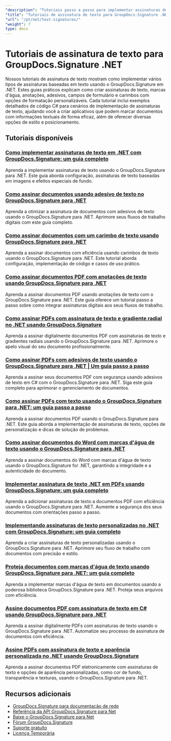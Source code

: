 ```yaml
---
"description": "Tutoriais passo a passo para implementar assinaturas de texto, anotações, marcas d'água e marcação de documentos baseada em texto com o GroupDocs.Signature para .NET."
"title": "Tutoriais de assinatura de texto para GroupDocs.Signature .NET"
"url": "/pt/net/text-signatures/"
"weight": 7
type: docs
---
```

# Tutoriais de assinatura de texto para GroupDocs.Signature .NET

Nossos tutoriais de assinatura de texto mostram como implementar vários tipos de assinaturas baseadas em texto usando o GroupDocs.Signature em .NET. Estes guias práticos explicam como criar assinaturas de texto, marcas d'água, anotações, adesivos, campos de formulário e carimbos com opções de formatação personalizáveis. Cada tutorial inclui exemplos detalhados de código C# para cenários de implementação de assinaturas de texto, ajudando você a criar aplicativos que podem marcar documentos com informações textuais de forma eficaz, além de oferecer diversas opções de estilo e posicionamento.

## Tutoriais disponíveis

### [Como implementar assinaturas de texto em .NET com GroupDocs.Signature: um guia completo](./master-text-signatures-dotnet-groupdocs-signature/)
Aprenda a implementar assinaturas de texto usando o GroupDocs.Signature para .NET. Este guia aborda configuração, assinaturas de texto baseadas em imagens e efeitos especiais de fundo.

### [Como assinar documentos usando adesivo de texto no GroupDocs.Signature para .NET](./sign-documents-text-sticker-groupdocs-signature-dotnet/)
Aprenda a otimizar a assinatura de documentos com adesivos de texto usando o GroupDocs.Signature para .NET. Aprimore seus fluxos de trabalho digitais com este guia completo.

### [Como assinar documentos com um carimbo de texto usando GroupDocs.Signature para .NET](./sign-documents-text-stamp-groupdocs-signature-net/)
Aprenda a assinar documentos com eficiência usando carimbos de texto usando o GroupDocs.Signature para .NET. Este tutorial aborda configuração, implementação de código e casos de uso prático.

### [Como assinar documentos PDF com anotações de texto usando GroupDocs.Signature para .NET](./sign-pdf-text-annotations-groupdocs-signature-net/)
Aprenda a assinar documentos PDF usando anotações de texto com o GroupDocs.Signature para .NET. Este guia oferece um tutorial passo a passo sobre como integrar assinaturas digitais aos seus fluxos de trabalho.

### [Como assinar PDFs com assinatura de texto e gradiente radial no .NET usando GroupDocs.Signature](./sign-pdf-text-radial-gradient-groupdocs-dotnet/)
Aprenda a assinar digitalmente documentos PDF com assinaturas de texto e gradientes radiais usando o GroupDocs.Signature para .NET. Aprimore o apelo visual do seu documento profissionalmente.

### [Como assinar PDFs com adesivos de texto usando o GroupDocs.Signature para .NET | Um guia passo a passo](./sign-pdfs-text-sticker-groupdocs-signature-net/)
Aprenda a assinar seus documentos PDF com segurança usando adesivos de texto em C# com o GroupDocs.Signature para .NET. Siga este guia completo para aprimorar o gerenciamento de documentos.

### [Como assinar PDFs com texto usando o GroupDocs.Signature para .NET: um guia passo a passo](./sign-pdf-text-groupdocs-signature-net/)
Aprenda a assinar documentos PDF usando o GroupDocs.Signature para .NET. Este guia aborda a implementação de assinaturas de texto, opções de personalização e dicas de solução de problemas.

### [Como assinar documentos do Word com marcas d'água de texto usando o GroupDocs.Signature para .NET](./sign-word-documents-text-watermark-groupdocs-dotnet/)
Aprenda a assinar documentos do Word com marcas d'água de texto usando o GroupDocs.Signature for .NET, garantindo a integridade e a autenticidade do documento.

### [Implementar assinatura de texto .NET em PDFs usando GroupDocs.Signature: um guia completo](./implement-net-text-signature-in-pdfs-groupdocs/)
Aprenda a adicionar assinaturas de texto a documentos PDF com eficiência usando o GroupDocs.Signature para .NET. Aumente a segurança dos seus documentos com orientações passo a passo.

### [Implementando assinaturas de texto personalizadas no .NET com GroupDocs.Signature: um guia completo](./custom-text-signatures-groupdocs-dotnet/)
Aprenda a criar assinaturas de texto personalizadas usando o GroupDocs.Signature para .NET. Aprimore seu fluxo de trabalho com documentos com precisão e estilo.

### [Proteja documentos com marcas d'água de texto usando GroupDocs.Signature para .NET: um guia completo](./groupdocs-signature-net-text-watermark/)
Aprenda a implementar marcas d'água de texto em documentos usando a poderosa biblioteca GroupDocs.Signature para .NET. Proteja seus arquivos com eficiência.

### [Assine documentos PDF com assinatura de texto em C# usando GroupDocs.Signature para .NET](./sign-pdf-text-signature-csharp-groupdocs/)
Aprenda a assinar digitalmente PDFs com assinaturas de texto usando o GroupDocs.Signature para .NET. Automatize seu processo de assinatura de documentos com eficiência.

### [Assine PDFs com assinatura de texto e aparência personalizada no .NET usando GroupDocs.Signature](./sign-pdfs-text-signature-custom-appearance-dotnet/)
Aprenda a assinar documentos PDF eletronicamente com assinaturas de texto e opções de aparência personalizadas, como cor de fundo, transparência e texturas, usando o GroupDocs.Signature para .NET.

## Recursos adicionais

- [GroupDocs.Signature para documentação de rede](https://docs.groupdocs.com/signature/net/)
- [Referência da API GroupDocs.Signature para Net](https://reference.groupdocs.com/signature/net/)
- [Baixe o GroupDocs.Signature para Net](https://releases.groupdocs.com/signature/net/)
- [Fórum GroupDocs.Signature](https://forum.groupdocs.com/c/signature)
- [Suporte gratuito](https://forum.groupdocs.com/)
- [Licença Temporária](https://purchase.groupdocs.com/temporary-license/)